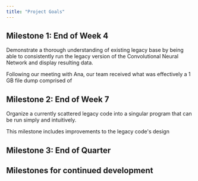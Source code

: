 ```yaml
---
title: "Project Goals"
---
```


## Milestone 1: End of Week 4
Demonstrate a thorough understanding of existing legacy base by being able to consistently run the legacy version of the Convolutional Neural Network and display resulting data.

Following our meeting with Ana, our team received what was effectively a 1 GB file dump comprised of 

## Milestone 2: End of Week 7
Organize a currently scattered legacy code into a singular program that can be run simply and intuitively. 

This milestone includes improvements to the legacy code's design

## Milestone 3: End of Quarter

## Milestones for continued development